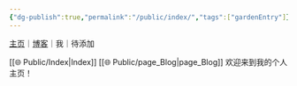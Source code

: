 ```yaml
---
{"dg-publish":true,"permalink":"/public/index/","tags":["gardenEntry"]}
---
```




[主页](🌐%20%20Public/Index.md)｜[博客](🌐%20%20Public/page_Blog.md)｜我｜待添加

 [[🌐  Public/Index\|Index]] [[🌐  Public/page_Blog\|page_Blog]]
欢迎来到我的个人主页！

